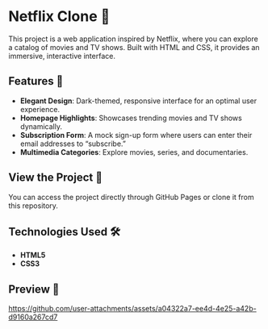 # Netflix Clone 🎥

This project is a web application inspired by Netflix, where you can explore a catalog of movies and TV shows.
Built with HTML and CSS, it provides an immersive, interactive interface.

## **Features 🌟**
- **Elegant Design**: Dark-themed, responsive interface for an optimal user experience.
- **Homepage Highlights**: Showcases trending movies and TV shows dynamically.
- **Subscription Form**: A mock sign-up form where users can enter their email addresses to “subscribe.”
- **Multimedia Categories**: Explore movies, series, and documentaries.

## **View the Project 🚀**
You can access the project directly through GitHub Pages or clone it from this repository.

## **Technologies Used 🛠**
- **HTML5**
- **CSS3**

## **Preview 👀**

https://github.com/user-attachments/assets/a04322a7-ee4d-4e25-a42b-d9160a267cd7

